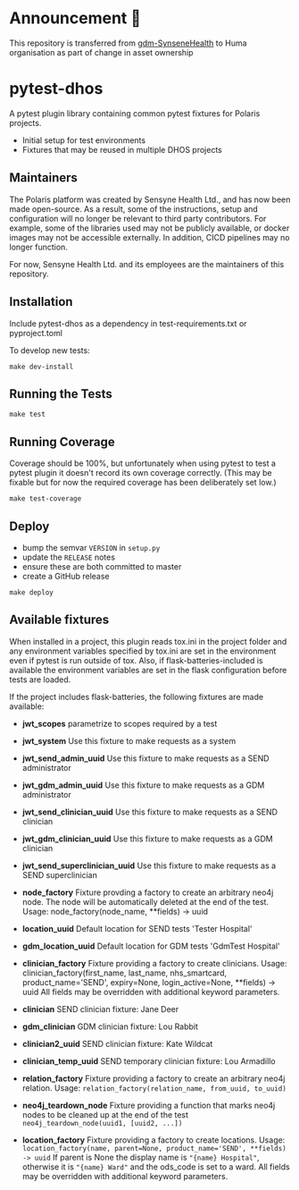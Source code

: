 # Announcement :loudspeaker: 

This repository is transferred from [gdm-SynseneHealth](https://github.com/sensynehealth/pytest-dhos) to Huma organisation as part of change in asset ownership 
# pytest-dhos
A pytest plugin library containing common pytest fixtures for Polaris projects.

* Initial setup for test environments
* Fixtures that may be reused in multiple DHOS projects

## Maintainers
The Polaris platform was created by Sensyne Health Ltd., and has now been made open-source. As a result, some of the
instructions, setup and configuration will no longer be relevant to third party contributors. For example, some of
the libraries used may not be publicly available, or docker images may not be accessible externally. In addition,
CICD pipelines may no longer function.

For now, Sensyne Health Ltd. and its employees are the maintainers of this repository.

## Installation

Include pytest-dhos as a dependency in test-requirements.txt or pyproject.toml

To develop new tests:

```
make dev-install
```

## Running the Tests

```
make test
```

## Running Coverage

Coverage should be 100%, but unfortunately when using pytest
to test a pytest plugin it doesn't record its own coverage correctly.
(This may be fixable but for now the required coverage has been deliberately
set low.)

```
make test-coverage
```

## Deploy

- bump the semvar `VERSION` in `setup.py`
- update the `RELEASE` notes
- ensure these are both committed to master
- create a GitHub release


```
make deploy
```

## Available fixtures

When installed in a project, this plugin reads tox.ini in the project folder and any environment
variables specified by tox.ini are set in the environment even if pytest is run outside of tox.
Also, if flask-batteries-included is available the environment variables are set in the flask
configuration before tests are loaded.

If the project includes flask-batteries, the following fixtures are made available:

* **jwt_scopes**
    parametrize to scopes required by a test

* **jwt_system**
    Use this fixture to make requests as a system

* **jwt_send_admin_uuid**
    Use this fixture to make requests as a SEND administrator

* **jwt_gdm_admin_uuid**
    Use this fixture to make requests as a GDM administrator

* **jwt_send_clinician_uuid**
    Use this fixture to make requests as a SEND clinician

* **jwt_gdm_clinician_uuid**
    Use this fixture to make requests as a GDM clinician

* **jwt_send_superclinician_uuid**
    Use this fixture to make requests as a SEND superclinician

* **node_factory**
    Fixture provding a factory to create an arbitrary neo4j node.
    The node will be automatically deleted at the end of the test.
    Usage: node_factory(node_name, **fields) -> uuid
* **location_uuid**
    Default location for SEND tests 'Tester Hospital'
* **gdm_location_uuid**
    Default location for GDM tests 'GdmTest Hospital'
* **clinician_factory**
    Fixture providing a factory to create clinicians.
    Usage: clinician_factory(first_name, last_name, nhs_smartcard, product_name='SEND',
         expiry=None, login_active=None, **fields) -> uuid
    All fields may be overridden with additional keyword parameters.
* **clinician**
    SEND clinician fixture: Jane Deer

* **gdm_clinician**
    GDM clinician fixture: Lou Rabbit

* **clinician2_uuid**
    SEND clinician fixture: Kate Wildcat

* **clinician_temp_uuid**
    SEND temporary clinician fixture: Lou Armadillo

* **relation_factory**
    Fixture providing a factory to create an arbitrary neo4j relation.
    Usage: `relation_factory(relation_name, from_uuid, to_uuid)`

* **neo4j_teardown_node**
    Fixture providing a function that marks neo4j nodes to be cleaned up at the end of the test
    `neo4j_teardown_node(uuid1, [uuid2, ...])`

* **location_factory**
    Fixture providing a factory to create locations.
    Usage: `location_factory(name, parent=None, product_name='SEND', **fields) -> uuid`
    If parent is None the display name is `"{name} Hospital"`, otherwise it is
    `"{name} Ward"` and the ods_code is set to a ward.
    All fields may be overridden with additional keyword parameters.
